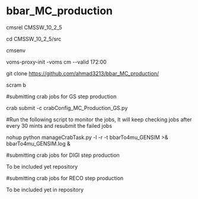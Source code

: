 # bbar_MC_production

cmsrel CMSSW_10_2_5

cd CMSSW_10_2_5/src

cmsenv

voms-proxy-init -voms cm --valid 172:00

git clone https://github.com/ahmad3213/bbar_MC_production/ 

scram b 

#submitting crab jobs for GS step production 

crab submit -c crabConfig_MC_Production_GS.py

#Run the following script to monitor the jobs, It will keep checking jobs after every 30 mints and resubmit the failed jobs 

nohup python manageCrabTask.py -l -r -t bbarTo4mu_GENSIM >& bbarTo4mu_GENSIM.log &

#submitting crab jobs for DIGI step production 

To be included  yet repository

#submitting crab jobs for RECO step production 

To be included yet in repository 



